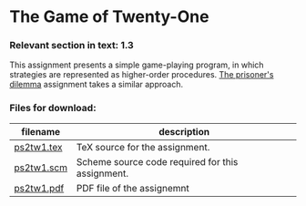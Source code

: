 # The Game of Twenty-One

### Relevant section in text: 1.3

This assignment presents a simple game-playing program, in which strategies are represented as higher-order procedures. [The prisoner's dilemma](../ps4prs/readme.html) assignment takes a similar approach.

### Files for download:

| filename | description |
| --- | --- |
| [ps2tw1.tex](ps2tw1.tex) | TeX source for the assignment. |
| [ps2tw1.scm](ps2tw1.scm) | Scheme source code required for this assignment. |
| [ps2tw1.pdf](ps2tw1.pdf) | PDF file of the assignemnt |